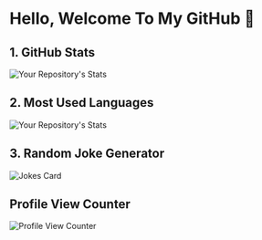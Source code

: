 # Hello, Welcome To My GitHub 👋

## 1. GitHub Stats
![Your Repository's Stats](https://github-readme-stats.vercel.app/api?username=Spiritual-Programmer&show_icons=true)

## 2. Most Used Languages
![Your Repository's Stats](https://github-readme-stats.vercel.app/api/top-langs/?username=Spiritual-Programmer&theme=blue-green)

## 3. Random Joke Generator
![Jokes Card](https://readme-jokes.vercel.app/api)

## Profile View Counter
![Profile View Counter](https://komarev.com/ghpvc/?username=Spiritual-Programmer)


<!--
**Spiritual-Programmer/Spiritual-Programmer** is a ✨ _special_ ✨ repository because its `README.md` (this file) appears on your GitHub profile.

Here are some ideas to get you started:

- 🔭 I’m currently working on ...
- 🌱 I’m currently learning ...
- 👯 I’m looking to collaborate on ...
- 🤔 I’m looking for help with ...
- 💬 Ask me about ...
- 📫 How to reach me: ...
- 😄 Pronouns: ...
- ⚡ Fun fact: ...
-->
